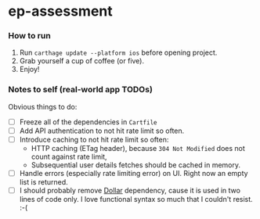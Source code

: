 # ep-assessment

### How to run

1. Run `carthage update --platform ios` before opening project.
2. Grab yourself a cup of coffee (or five).
3. Enjoy!

### Notes to self (real-world app TODOs)

Obvious things to do:

- [ ] Freeze all of the dependencies in `Cartfile`
- [ ] Add API authentication to not hit rate limit so often.
- [ ] Introduce caching to not hit rate limit so often:
    - HTTP caching (ETag header), because `304 Not Modified` does not count against rate limit,
    - Subsequential user details fetches should be cached in memory.
- [ ] Handle errors (especially rate limiting error) on UI. Right now an empty list is returned.
- [ ] I should probably remove [Dollar](https://github.com/ankurp/Dollar) dependency, cause it is used in two lines of code only. I love functional syntax so much that I couldn't resist. :-(
